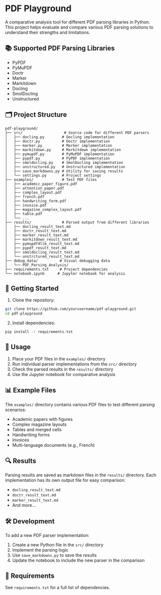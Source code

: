 # PDF Playground

A comparative analysis tool for different PDF parsing libraries in Python. This project helps evaluate and compare various PDF parsing solutions to understand their strengths and limitations.

## 📚 Supported PDF Parsing Libraries

- PyPDF
- PyMuPDF
- Doctr
- Marker
- Markitdown
- Docling
- SmolDocling
- Unstructured

## 🗂 Project Structure

```
pdf-playground/
├── src/                   # Source code for different PDF parsers
│   ├── docling.py        # Docling implementation
│   ├── doctr.py          # Doctr implementation
│   ├── marker.py         # Marker implementation
│   ├── markitdown.py     # Markitdown implementation
│   ├── pymupdf.py        # PyMuPDF implementation
│   ├── pypdf.py          # PyPDF implementation
│   ├── smoldocling.py    # SmolDocling implementation
│   ├── unstructured.py   # Unstructured implementation
│   ├── save_markdowns.py # Utility for saving results
│   └── settings.py       # Project settings
├── examples/             # Test PDF files
│   ├── academic_paper_figure.pdf
│   ├── attention_paper.pdf
│   ├── complex_layout.pdf
│   ├── french.pdf
│   ├── handwriting_form.pdf
│   ├── invoice.pdf
│   ├── magazine_complex_layout.pdf
│   ├── table.pdf
│   └── ...
├── results/              # Parsed output from different libraries
│   ├── docling_result_text.md
│   ├── doctr_result_text.md
│   ├── marker_result_text.md
│   ├── markitdown_result_text.md
│   ├── pymupdf4llm_result_text.md
│   ├── pypdf_result_text.md
│   ├── smoldocling_result_text.md
│   └── unstrctured_result_text.md
├── debug_data/          # Visual debugging data
│   └── PDF_Parsing_Analysis/
├── requirements.txt     # Project dependencies
└── notebook.ipynb      # Jupyter notebook for analysis
```

## 🚀 Getting Started

1. Clone the repository:
```bash
git clone https://github.com/yourusername/pdf-playground.git
cd pdf-playground
```

2. Install dependencies:
```bash
pip install -r requirements.txt
```

## 📄 Usage

1. Place your PDF files in the `examples/` directory
2. Run individual parser implementations from the `src/` directory
3. Check the parsed results in the `results/` directory
4. Use the Jupyter notebook for comparative analysis

## 📊 Example Files

The `examples/` directory contains various PDF files to test different parsing scenarios:
- Academic papers with figures
- Complex magazine layouts
- Tables and merged cells
- Handwriting forms
- Invoices
- Multi-language documents (e.g., French)

## 🔍 Results

Parsing results are saved as markdown files in the `results/` directory. Each implementation has its own output file for easy comparison:
- `docling_result_text.md`
- `doctr_result_text.md`
- `marker_result_text.md`
- And more...

## 🛠 Development

To add a new PDF parser implementation:
1. Create a new Python file in the `src/` directory
2. Implement the parsing logic
3. Use `save_markdowns.py` to save the results
4. Update the notebook to include the new parser in the comparison

## 📝 Requirements

See `requirements.txt` for a full list of dependencies.
